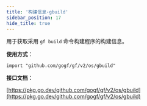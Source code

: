 ```yaml
---
title: '构建信息-gbuild'
sidebar_position: 17
hide_title: true
---
```


用于获取采用 `gf build` 命令构建程序的构建信息。

**使用方式**：

```
import "github.com/gogf/gf/v2/os/gbuild"
```

**接口文档**：

[https://pkg.go.dev/github.com/gogf/gf/v2/os/gbuild](https://pkg.go.dev/github.com/gogf/gf/v2/os/gbuild)